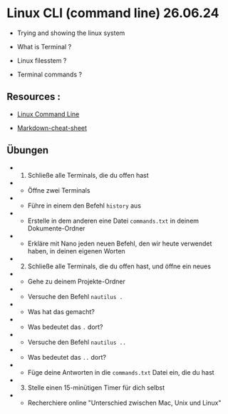 # Linux CLI (command line) 26.06.24

- Trying and showing the linux system

- What is Terminal ?

- Linux filesstem ?

- Terminal commands ?

## Resources :

- [Linux Command Line](./assets/davechild_linux-command-line.pdf)

- [Markdown-cheat-sheet](https://github.com/adam-p/markdown-here/wiki/Markdown-Cheatsheet)

## Übungen

- 1. Schließe alle Terminals, die du offen hast
- - Öffne zwei Terminals
- - Führe in einem den Befehl `history` aus
- - Erstelle in dem anderen eine Datei `commands.txt` in deinem Dokumente-Ordner
- - Erkläre mit Nano jeden neuen Befehl, den wir heute verwendet haben, in deinen eigenen Worten

- 2. Schließe alle Terminals, die du offen hast, und öffne ein neues
- - Gehe zu deinem Projekte-Ordner
- - Versuche den Befehl `nautilus .`
- - Was hat das gemacht?
- - Was bedeutet das `.` dort?
- - Versuche den Befehl `nautilus ..`
- - Was bedeutet das `..` dort?
- - Füge deine Antworten in die `commands.txt` Datei ein, die du hast

- 3. Stelle einen 15-minütigen Timer für dich selbst
- - Recherchiere online "Unterschied zwischen Mac, Unix und Linux"

